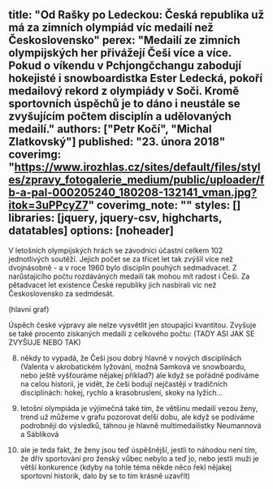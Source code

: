 title: "Od Rašky po Ledeckou: Česká republika už má za zimních olympiád víc medailí než Československo"
perex: "Medailí ze zimních olympijských her přivážejí Češi více a více. Pokud o víkendu v Pchjongčchangu zabodují hokejisté i snowboardistka Ester Ledecká, pokoří medailový rekord z olympiády v Soči. Kromě sportovních úspěchů je to dáno i neustále se zvyšujícím počtem disciplín a udělovaných medailí."
authors: ["Petr Kočí", "Michal Zlatkovský"]
published: "23. února 2018"
coverimg: "https://www.irozhlas.cz/sites/default/files/styles/zpravy_fotogalerie_medium/public/uploader/fb-a-pal-000205240_180208-132141_vman.jpg?itok=3uPPcyZ7"
coverimg_note: ""
styles: []
libraries: [jquery, jquery-csv, highcharts, datatables] 
options: [noheader]
---

V letošních olympijských hrách se závodníci účastní celkem 102 jednotlivých soutěží. Jejich počet se za třicet let tak zvýšil více než dvojnásobně - a v roce 1960 bylo disciplín pouhých sedmadvacet. Z narůstajícího počtu rozdáváných medailí tak mohou mít radost i Češi. Za pětadvacet let existence České republiky jich nasbírali víc než Československo za sedmdesát. 

(hlavní graf)

Úspěch české výpravy ale nelze vysvětlit jen stoupající kvantitou. Zvyšuje se také procento získaných medailí z celkového počtu: (TADY ASI JAK SE ZVYŠUJE NEBO TAK)

8. někdy to vypadá, že Češi jsou dobrý hlavně v nových disciplínách (Valenta v akrobatickém lyžování, možná Samková ve snowboardu, nebo ještě vyšťouráme nějakej příklad?) ale když se pořádně podíváme na celou historii, je vidět, že češi bodují nejčastěji v tradičních disciplínách: hokej, rychlo a krasobruslení, skoky na lyžích…

8. letošní olympiáda je výjimečná také tím, že většinu medailí vezou ženy, trend už můžeme v grafu pozorovat delší dobu, ale když se podíváme podrobněji do výsledků, táhnou je hlavně multimedailistky Neumannová a Sáblíková

9. ale je teda fakt, že ženy jsou teď úspěšnější, jestli to náhodou není tím, že dřív sportování pro ženský vůbec nebylo a teď jo, nebo jestli muži je větší konkurence (kdyby na tohle téma někde něco řekl nějakej sportovní historik, dalo by se to tím krásně uzavřít)

<wide><div id="vekMedailistu"></div></wide>
<div id="muziZeny" style="height: 500px"></div>
<wide><div id="tabulka"></div></wide>